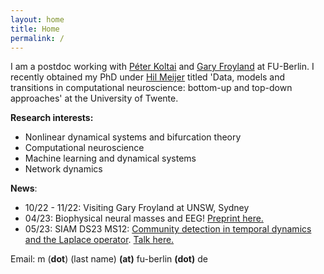 ```yaml
---
layout: home
title: Home
permalink: /
---
```

I am a postdoc working with [Péter Koltai](http://userpage.fu-berlin.de/peterkoltai/index.html) and [Gary Froyland](https://web.maths.unsw.edu.au/~froyland/) at FU-Berlin. I recently obtained my PhD under [Hil Meijer](https://wwwhome.ewi.utwente.nl/~meijerhge/) titled 'Data, models and transitions in computational neuroscience: bottom-up and top-down approaches' at the University of Twente. 

**Research interests:**
- Nonlinear dynamical systems and bifurcation theory
- Computational neuroscience
- Machine learning and dynamical systems
- Network dynamics

**News**:
- 10/22 - 11/22: Visiting Gary Froyland at UNSW, Sydney
- 04/23: Biophysical neural masses and EEG! [Preprint here.](https://www.biorxiv.org/content/10.1101/2023.04.07.535995v1)
- 05/23: SIAM DS23 MS12: [Community detection in temporal dynamics and the Laplace operator](https://meetings.siam.org/sess/dsp_talk.cfm?p=126766). [Talk here.](/assets/slides/DS23.pdf)


Email:  m (**dot**) (last name)  **(at)** fu-berlin **(dot)** de
